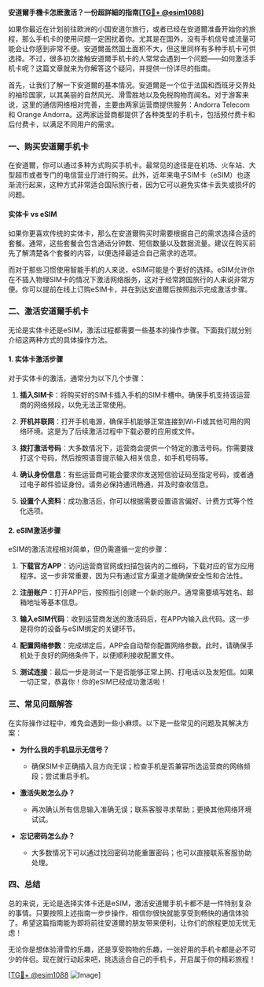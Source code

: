 **安道爾手機卡怎麽激活？一份超詳細的指南[[TG💪+ @esim1088](https://t.me/s/esim1088)]**

如果你最近在计划前往欧洲的小国安道尔旅行，或者已经在安道爾准备开始你的旅程，那么手机卡的使用问题一定困扰着你。尤其是在国外，没有手机信号或流量可能会让你感到非常不便。安道爾虽然国土面积不大，但这里同样有多种手机卡可供选择。不过，很多初次接触安道爾手机卡的人常常会遇到一个问题——如何激活手机卡呢？这篇文章就来为你解答这个疑问，并提供一份详尽的指南。

首先，让我们了解一下安道爾的基本情况。安道爾是一个位于法国和西班牙交界处的袖珍国家，以其美丽的自然风光、滑雪胜地以及免税购物而闻名。对于游客来说，这里的通信网络相对完善，主要由两家运营商提供服务：Andorra Telecom 和 Orange Andorra。这两家运营商都提供了各种类型的手机卡，包括预付费卡和后付费卡，以满足不同用户的需求。

### 一、购买安道爾手机卡

在安道爾，你可以通过多种方式购买手机卡。最常见的途径是在机场、火车站、大型超市或者专门的电信营业厅进行购买。此外，近年来电子SIM卡（eSIM）也逐渐流行起来，这种方式非常适合国际旅行者，因为它可以避免实体卡丢失或损坏的问题。

#### 实体卡 vs eSIM

如果你更喜欢传统的实体卡，那么在安道爾购买时需要根据自己的需求选择合适的套餐。通常，这些套餐会包含通话分钟数、短信数量以及数据流量。建议在购买前先了解清楚各个套餐的内容，以便选择最适合自己需求的选项。

而对于那些习惯使用智能手机的人来说，eSIM可能是个更好的选择。eSIM允许你在不插入物理SIM卡的情况下激活网络服务，这对于经常跨国旅行的人来说非常方便。你可以提前在线上订购eSIM卡，并在到达安道爾后按照指示完成激活步骤。

### 二、激活安道爾手机卡

无论是实体卡还是eSIM，激活过程都需要一些基本的操作步骤。下面我们就分别介绍这两种方式的具体操作方法。

#### 1. 实体卡激活步骤

对于实体卡的激活，通常分为以下几个步骤：

1. **插入SIM卡**：将购买好的SIM卡插入手机的SIM卡槽中。确保手机支持该运营商的网络频段，以免无法正常使用。
   
2. **开机并联网**：打开手机电源，确保手机能够正常连接到Wi-Fi或其他可用的网络环境。这是为了后续激活过程中下载必要的应用或文件。

3. **拨打激活号码**：大多数情况下，运营商会提供一个特定的激活号码。你需要拨打这个号码，然后按照语音提示输入相关信息，如手机号码等。

4. **确认身份信息**：有些运营商可能会要求你发送短信验证码至指定号码，或者通过电子邮件验证身份。请务必保持通讯畅通，并及时查收信息。

5. **设置个人资料**：成功激活后，你可以根据需要设置语言偏好、计费方式等个性化选项。

#### 2. eSIM激活步骤

eSIM的激活流程相对简单，但仍需遵循一定的步骤：

1. **下载官方APP**：访问运营商官网或扫描包装内的二维码，下载对应的官方应用程序。这一步非常重要，因为只有通过官方渠道才能确保安全性和合法性。

2. **注册账户**：打开APP后，按照指引创建一个新的账户。通常需要填写姓名、邮箱地址等基本信息。

3. **输入eSIM代码**：收到运营商发送的激活码后，在APP内输入此代码。这一步是将你的设备与eSIM绑定的关键环节。

4. **配置网络参数**：完成绑定后，APP会自动帮你配置网络参数。此时，请确保手机处于良好的网络条件下，以便顺利接收配置文件。

5. **测试连接**：最后一步是测试一下是否能够正常上网、打电话以及发短信。如果一切正常，恭喜你！你的eSIM已经成功激活啦！

### 三、常见问题解答

在实际操作过程中，难免会遇到一些小麻烦。以下是一些常见的问题及其解决方案：

- **为什么我的手机显示无信号？**
  - 确保SIM卡正确插入且方向无误；检查手机是否兼容所选运营商的网络频段；尝试重启手机。

- **激活失败怎么办？**
  - 再次确认所有信息输入准确无误；联系客服寻求帮助；更换其他网络环境试试。

- **忘记密码怎么办？**
  - 大多数情况下可以通过找回密码功能重置密码；也可以直接联系客服协助处理。

### 四、总结

总的来说，无论是选择实体卡还是eSIM，激活安道爾手机卡都不是一件特别复杂的事情。只要按照上述指南一步步操作，相信你很快就能享受到畅快的通信体验了。希望这篇指南能为即将前往安道爾的朋友带来便利，让你们的旅程更加无忧无虑！

无论你是想体验滑雪的乐趣，还是享受购物的乐趣，一张好用的手机卡都是必不可少的伴侣。现在就行动起来吧，挑选适合自己的手机卡，开启属于你的精彩旅程！

[[TG💪+ @esim1088](https://t.me/s/esim1088) ![Image](https://i.postimg.cc/4NQfJmqS/Snipaste-2025-05-13-00-14-12.png)]